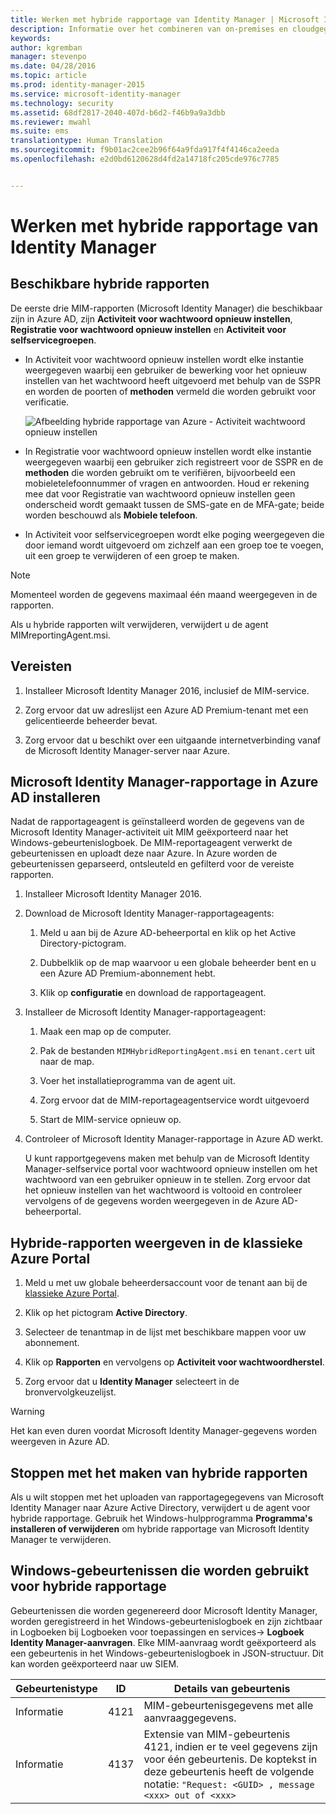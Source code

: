 ```yaml
---
title: Werken met hybride rapportage van Identity Manager | Microsoft Identity Manager
description: Informatie over het combineren van on-premises en cloudgegevens in hybride rapporten in Azure en het beheren en weergeven van deze rapporten.
keywords: 
author: kgremban
manager: stevenpo
ms.date: 04/28/2016
ms.topic: article
ms.prod: identity-manager-2015
ms.service: microsoft-identity-manager
ms.technology: security
ms.assetid: 68df2817-2040-407d-b6d2-f46b9a9a3dbb
ms.reviewer: mwahl
ms.suite: ems
translationtype: Human Translation
ms.sourcegitcommit: f9b01ac2cee2b96f64a9fda917f4f4146ca2eeda
ms.openlocfilehash: e2d0bd6120628d4fd2a14718fc205cde976c7785


---
```


# Werken met hybride rapportage van Identity Manager

## Beschikbare hybride rapporten
De eerste drie MIM-rapporten (Microsoft Identity Manager) die beschikbaar zijn in Azure AD, zijn **Activiteit voor wachtwoord opnieuw instellen**, **Registratie voor wachtwoord opnieuw instellen** en **Activiteit voor selfservicegroepen**.

-   In Activiteit voor wachtwoord opnieuw instellen wordt elke instantie weergegeven waarbij een gebruiker de bewerking voor het opnieuw instellen van het wachtwoord heeft uitgevoerd met behulp van de SSPR en worden de poorten of **methoden** vermeld die worden gebruikt voor verificatie.

    ![Afbeelding hybride rapportage van Azure - Activiteit wachtwoord opnieuw instellen](media/MIM-Hybrid-passwordreset.jpg)

-   In Registratie voor wachtwoord opnieuw instellen wordt elke instantie weergegeven waarbij een gebruiker zich registreert voor de SSPR en de **methoden** die worden gebruikt om te verifiëren, bijvoorbeeld een mobieletelefoonnummer of vragen en antwoorden.
    Houd er rekening mee dat voor Registratie van wachtwoord opnieuw instellen geen onderscheid wordt gemaakt tussen de SMS-gate en de MFA-gate; beide worden beschouwd als **Mobiele telefoon**.

-   In Activiteit voor selfservicegroepen wordt elke poging weergegeven die door iemand wordt uitgevoerd om zichzelf aan een groep toe te voegen, uit een groep te verwijderen of een groep te maken.

> [!NOTE]
> Momenteel worden de gegevens maximaal één maand weergegeven in de rapporten.
>
> Als u hybride rapporten wilt verwijderen, verwijdert u de agent MIMreportingAgent.msi.

## Vereisten

1.  Installeer Microsoft Identity Manager 2016, inclusief de MIM-service.

2.  Zorg ervoor dat uw adreslijst een Azure AD Premium-tenant met een gelicentieerde beheerder bevat.

3.  Zorg ervoor dat u beschikt over een uitgaande internetverbinding vanaf de Microsoft Identity Manager-server naar Azure.

## Microsoft Identity Manager-rapportage in Azure AD installeren
Nadat de rapportageagent is geïnstalleerd worden de gegevens van de Microsoft Identity Manager-activiteit uit MIM geëxporteerd naar het Windows-gebeurtenislogboek. De MIM-reportageagent verwerkt de gebeurtenissen en uploadt deze naar Azure. In Azure worden de gebeurtenissen geparseerd, ontsleuteld en gefilterd voor de vereiste rapporten.

1.  Installeer Microsoft Identity Manager 2016.

2.  Download de Microsoft Identity Manager-rapportageagents:

    1.  Meld u aan bij de Azure AD-beheerportal en klik op het Active Directory-pictogram.

    2.  Dubbelklik op de map waarvoor u een globale beheerder bent en u een Azure AD Premium-abonnement hebt.

    3.  Klik op **configuratie** en download de rapportageagent.

3.  Installeer de Microsoft Identity Manager-rapportageagent:

    1.  Maak een map op de computer.

    2.  Pak de bestanden `MIMHybridReportingAgent.msi` en `tenant.cert` uit naar de map.

    3.  Voer het installatieprogramma van de agent uit.

    4.  Zorg ervoor dat de MIM-reportageagentservice wordt uitgevoerd

    5.  Start de MIM-service opnieuw op.

4.  Controleer of Microsoft Identity Manager-rapportage in Azure AD werkt.

    U kunt rapportgegevens maken met behulp van de Microsoft Identity Manager-selfservice portal voor wachtwoord opnieuw instellen om het wachtwoord van een gebruiker opnieuw in te stellen. Zorg ervoor dat het opnieuw instellen van het wachtwoord is voltooid en controleer vervolgens of de gegevens worden weergegeven in de Azure AD-beheerportal.

## Hybride-rapporten weergeven in de klassieke Azure Portal

1.  Meld u met uw globale beheerdersaccount voor de tenant aan bij de [klassieke Azure Portal](https://manage.windowsazure.com/).

2.  Klik op het pictogram **Active Directory**.

3.  Selecteer de tenantmap in de lijst met beschikbare mappen voor uw abonnement.

4.  Klik op **Rapporten** en vervolgens op **Activiteit voor wachtwoordherstel**.

5.  Zorg ervoor dat u **Identity Manager** selecteert in de bronvervolgkeuzelijst.

> [!WARNING]
> Het kan even duren voordat Microsoft Identity Manager-gegevens worden weergeven in Azure AD.

## Stoppen met het maken van hybride rapporten
Als u wilt stoppen met het uploaden van rapportagegegevens van Microsoft Identity Manager naar Azure Active Directory, verwijdert u de agent voor hybride rapportage. Gebruik het Windows-hulpprogramma **Programma's installeren of verwijderen** om hybride rapportage van Microsoft Identity Manager te verwijderen.

## Windows-gebeurtenissen die worden gebruikt voor hybride rapportage
Gebeurtenissen die worden gegenereerd door Microsoft Identity Manager, worden geregistreerd in het Windows-gebeurtenislogboek en zijn zichtbaar in Logboeken bij Logboeken voor toepassingen en services-&gt; **Logboek Identity Manager-aanvragen**. Elke MIM-aanvraag wordt geëxporteerd als een gebeurtenis in het Windows-gebeurtenislogboek in JSON-structuur. Dit kan worden geëxporteerd naar uw SIEM.

|Gebeurtenistype|ID|Details van gebeurtenis|
|--------------|------|-----------------|
|Informatie|4121|MIM-gebeurtenisgegevens met alle aanvraaggegevens.|
|Informatie|4137|Extensie van MIM-gebeurtenis 4121, indien er te veel gegevens zijn voor één gebeurtenis. De koptekst in deze gebeurtenis heeft de volgende notatie: `"Request: <GUID> , message <xxx> out of <xxx>`|



<!--HONumber=Jun16_HO4-->


